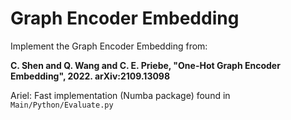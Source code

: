 # Graph Encoder Embedding


Implement the Graph Encoder Embedding from:

**C. Shen and Q. Wang and C. E. Priebe, "One-Hot Graph Encoder Embedding", 2022. arXiv:2109.13098**


Ariel: Fast implementation (Numba package) found in `Main/Python/Evaluate.py`
